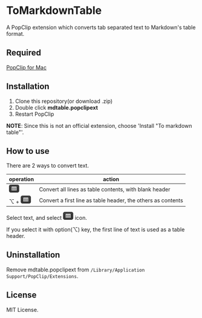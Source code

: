 # ToMarkdownTable
A PopClip extension which converts tab separated text to Markdown's table format.

## Required
[PopClip for Mac](http://pilotmoon.com/popclip/)

## Installation

1. Clone this repository(or download .zip)
2. Double click **mdtable.popclipext**
3. Restart PopClip

**NOTE**: Since this is not an official extension, choose 'Install "To markdown table"'.
<!-- Add an image -->

## How to use

There are 2 ways to convert text.

|operation|action|
|---|---|
|![](images/icon_small.png)|Convert all lines as table contents, with blank header|
|⌥ + ![](images/icon_small.png)|Convert a first line as table header, the others as contents|

Select text, and select ![](images/icon_small.png) icon.
<!-- Add animated gif image -->

If you select it with option(⌥) key, the first line of text is used as a table header. 
<!-- Add animated gif image -->

## Uninstallation
Remove mdtable.popclipext from `/Library/Application Support/PopClip/Extensions`.

## License
MIT License.
